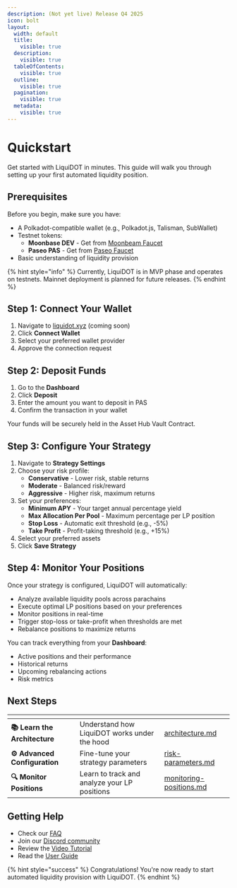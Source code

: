 ```yaml
---
description: (Not yet live) Release Q4 2025
icon: bolt
layout:
  width: default
  title:
    visible: true
  description:
    visible: true
  tableOfContents:
    visible: true
  outline:
    visible: true
  pagination:
    visible: true
  metadata:
    visible: true
---
```


# Quickstart

Get started with LiquiDOT in minutes. This guide will walk you through setting up your first automated liquidity position.

## Prerequisites

Before you begin, make sure you have:

* A Polkadot-compatible wallet (e.g., Polkadot.js, Talisman, SubWallet)
* Testnet tokens:
  * **Moonbase DEV** - Get from [Moonbeam Faucet](https://faucet.moonbeam.network/)
  * **Paseo PAS** - Get from [Paseo Faucet](https://faucet.polkadot.io/)
* Basic understanding of liquidity provision

{% hint style="info" %}
Currently, LiquiDOT is in MVP phase and operates on testnets. Mainnet deployment is planned for future releases.
{% endhint %}

## Step 1: Connect Your Wallet

1. Navigate to [liquidot.xyz](https://liquidot.xyz) (coming soon)
2. Click **Connect Wallet**
3. Select your preferred wallet provider
4. Approve the connection request

## Step 2: Deposit Funds

1. Go to the **Dashboard**
2. Click **Deposit**
3. Enter the amount you want to deposit in PAS
4. Confirm the transaction in your wallet

Your funds will be securely held in the Asset Hub Vault Contract.

## Step 3: Configure Your Strategy

1. Navigate to **Strategy Settings**
2. Choose your risk profile:
   * **Conservative** - Lower risk, stable returns
   * **Moderate** - Balanced risk/reward
   * **Aggressive** - Higher risk, maximum returns
3. Set your preferences:
   * **Minimum APY** - Your target annual percentage yield
   * **Max Allocation Per Pool** - Maximum percentage per LP position
   * **Stop Loss** - Automatic exit threshold (e.g., -5%)
   * **Take Profit** - Profit-taking threshold (e.g., +15%)
4. Select your preferred assets
5. Click **Save Strategy**

## Step 4: Monitor Your Positions

Once your strategy is configured, LiquiDOT will automatically:

* Analyze available liquidity pools across parachains
* Execute optimal LP positions based on your preferences
* Monitor positions in real-time
* Trigger stop-loss or take-profit when thresholds are met
* Rebalance positions to maximize returns

You can track everything from your **Dashboard**:

* Active positions and their performance
* Historical returns
* Upcoming rebalancing actions
* Risk metrics

## Next Steps

<table data-view="cards"><thead><tr><th></th><th></th><th data-hidden data-card-target data-type="content-ref"></th></tr></thead><tbody><tr><td><strong>📚 Learn the Architecture</strong></td><td>Understand how LiquiDOT works under the hood</td><td><a href="../basics/architecture.md">architecture.md</a></td></tr><tr><td><strong>⚙️ Advanced Configuration</strong></td><td>Fine-tune your strategy parameters</td><td><a href="../basics/risk-parameters.md">risk-parameters.md</a></td></tr><tr><td><strong>🔍 Monitor Positions</strong></td><td>Learn to track and analyze your LP positions</td><td><a href="../basics/monitoring-positions.md">monitoring-positions.md</a></td></tr></tbody></table>

## Getting Help

* Check our [FAQ](../basics/faq.md)
* Join our [Discord community](https://discord.gg/liquidot)
* Review the [Video Tutorial](https://youtube.com/liquidot)
* Read the [User Guide](../basics/creating-position.md)

{% hint style="success" %}
Congratulations! You're now ready to start automated liquidity provision with LiquiDOT.
{% endhint %}
